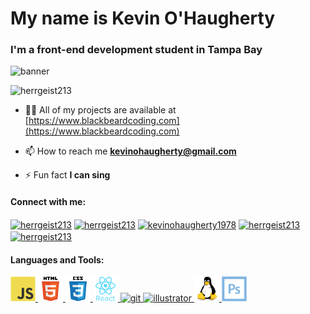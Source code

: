 <h1 align="left">My name is Kevin O'Haugherty</h1>
<h3 align="left">I'm a front-end development student in Tampa Bay</h3>
<img src="https://blackbeardcoding.com/images/GitHubBanner01.jpg" alt="banner">

<p align="left"> <img src="https://komarev.com/ghpvc/?username=herrgeist213&label=Profile%20views&color=0e75b6&style=flat" alt="herrgeist213" /> </p>

- 👨‍💻 All of my projects are available at [https://www.blackbeardcoding.com](https://www.blackbeardcoding.com)

- 📫 How to reach me **kevinohaugherty@gmail.com**

- ⚡ Fun fact **I can sing**

<h4 align="left">Connect with me:</h4>
<p align="left">
<a href="https://codepen.io/herrgeist213" target="blank"><img align="center" src="https://raw.githubusercontent.com/rahuldkjain/github-profile-readme-generator/master/src/images/icons/Social/codepen.svg" alt="herrgeist213" height="30" width="40" /></a>
<a href="https://dev.to/herrgeist213" target="blank"><img align="center" src="https://raw.githubusercontent.com/rahuldkjain/github-profile-readme-generator/master/src/images/icons/Social/devto.svg" alt="herrgeist213" height="30" width="40" /></a>
<a href="https://linkedin.com/in/kevinohaugherty1978" target="blank"><img align="center" src="https://raw.githubusercontent.com/rahuldkjain/github-profile-readme-generator/master/src/images/icons/Social/linked-in-alt.svg" alt="kevinohaugherty1978" height="30" width="40" /></a>
<a href="https://stackoverflow.com/users/herrgeist213" target="blank"><img align="center" src="https://raw.githubusercontent.com/rahuldkjain/github-profile-readme-generator/master/src/images/icons/Social/stack-overflow.svg" alt="herrgeist213" height="30" width="40" /></a>
<a href="https://codesandbox.com/herrgeist213" target="blank"><img align="center" src="https://raw.githubusercontent.com/rahuldkjain/github-profile-readme-generator/master/src/images/icons/Social/codesandbox.svg" alt="herrgeist213" height="30" width="40" /></a>
</p>

<h4 align="left">Languages and Tools:</h4>
<p align="left"> <a href="https://developer.mozilla.org/en-US/docs/Web/JavaScript" target="_blank" rel="noreferrer"> <img src="https://raw.githubusercontent.com/devicons/devicon/master/icons/javascript/javascript-original.svg" alt="javascript" width="40" height="40"/> </a> <a href="https://www.w3.org/html/" target="_blank" rel="noreferrer"> <img src="https://raw.githubusercontent.com/devicons/devicon/master/icons/html5/html5-original-wordmark.svg" alt="html5" width="40" height="40"/> </a> <a href="https://www.w3schools.com/css/" target="_blank" rel="noreferrer"> <img src="https://raw.githubusercontent.com/devicons/devicon/master/icons/css3/css3-original-wordmark.svg" alt="css3" width="40" height="40"/> </a> <a href="https://reactjs.org/" target="_blank" rel="noreferrer"> <img src="https://raw.githubusercontent.com/devicons/devicon/master/icons/react/react-original-wordmark.svg" alt="react" width="40" height="40"/> </a> <a href="https://git-scm.com/" target="_blank" rel="noreferrer"> <img src="https://www.vectorlogo.zone/logos/git-scm/git-scm-icon.svg" alt="git" width="40" height="40"/> </a>  <a href="https://www.adobe.com/in/products/illustrator.html" target="_blank" rel="noreferrer"> <img src="https://www.vectorlogo.zone/logos/adobe_illustrator/adobe_illustrator-icon.svg" alt="illustrator" width="40" height="40"/> </a>  <a href="https://www.linux.org/" target="_blank" rel="noreferrer"> <img src="https://raw.githubusercontent.com/devicons/devicon/master/icons/linux/linux-original.svg" alt="linux" width="40" height="40"/> </a> <a href="https://www.photoshop.com/en" target="_blank" rel="noreferrer"> <img src="https://raw.githubusercontent.com/devicons/devicon/master/icons/photoshop/photoshop-line.svg" alt="photoshop" width="40" height="40"/> </a>  </p>

